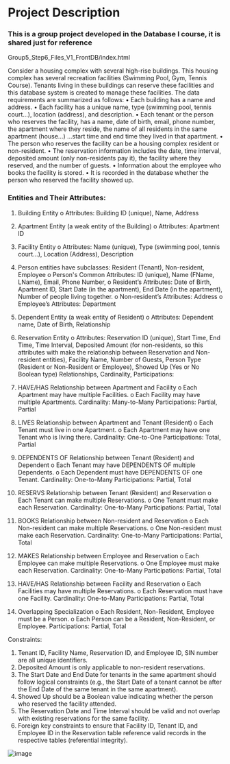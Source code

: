 # Project Description

### This is a group project developed in the Database I course, it is shared just for reference
Group5_Step6_Files_V1_FrontDB/index.html

Consider a housing complex with several high-rise buildings. This housing complex has several recreation facilities (Swimming Pool, Gym, Tennis Course). Tenants living in these buildings can reserve these facilities and this database system is created to manage these facilities. The data requirements are summarized as follows:
•	Each building has a name and address.
•	Each facility has a unique name, type (swimming pool, tennis court…), location (address), and description.
•	Each tenant or the person who reserves the facility, has a name, date of birth, email, phone number, the apartment where they reside, the name of all residents in the same apartment (house…) …start time and end time they lived in that apartment.
•	The person who reserves the facility can be a housing complex resident or non-resident.
•	The reservation information includes the date, time interval, deposited amount (only non-residents pay it), the facility where they reserved, and the number of guests.
•	Information about the employee who books the facility is stored.
•	It is recorded in the database whether the person who reserved the facility showed up.

### Entities and Their Attributes:
1.	Building Entity
o	Attributes: Building ID (unique), Name, Address
2.	Apartment Entity (a weak entity of the Building)
o	Attributes: Apartment ID
3.	Facility Entity
o	Attributes: Name (unique), Type (swimming pool, tennis court…), Location (Address), Description
4.	Person entities have subclasses: Resident (Tenant), Non-resident, Employee
o	Person's Common Attributes: ID (unique), Name (FName, LName), Email, Phone Number,
o	Resident’s Attributes: Date of Birth, Apartment ID, Start Date (in the apartment), End Date (in the apartment), Number of people living together.
o	Non-resident’s Attributes: Address
o	Employee’s Attributes: Department
5.	Dependent Entity (a weak entity of Resident) 
o	Attributes: Dependent name, Date of Birth, Relationship
6.	Reservation Entity
o	Attributes: Reservation ID (unique), Start Time, End Time, Time Interval, Deposited Amount (for non-residents, so this attributes with make the relationship between Reservation and Non-resident entities), Facility Name, Number of Guests, Person Type (Resident or Non-Resident or Employee), Showed Up (Yes or No Boolean type)
Relationships, Cardinality, Participations:

1.	HAVE/HAS Relationship between Apartment and Facility
o	Each Apartment may have multiple Facilities.
o	Each Facility may have multiple Apartments.
Cardinality: Many-to-Many 
Participations: Partial, Partial

2.	LIVES Relationship between Apartment and Tenant (Resident)
o	Each Tenant must live in one Apartment.
o	Each Apartment may have one Tenant who is living there.
Cardinality: One-to-One
Participations: Total, Partial

3.	DEPENDENTS OF Relationship between Tenant (Resident) and Dependent
o	Each Tenant may have DEPENDENTS OF multiple Dependents.
o	Each Dependent must have DEPENDENTS OF one Tenant.
Cardinality: One-to-Many
Participations: Partial, Total

4.	RESERVS Relationship between Tenant (Resident) and Reservation
o	Each Tenant can make multiple Reservations.
o	One Tenant must make each Reservation.
Cardinality: One-to-Many 
Participations: Partial, Total
 
5.	BOOKS Relationship between Non-resident and Reservation
o	Each Non-resident can make multiple Reservations.
o	One Non-resident must make each Reservation.
Cardinality: One-to-Many 
Participations: Partial, Total

6.	MAKES Relationship between Employee and Reservation
o	Each Employee can make multiple Reservations.
o	One Employee must make each Reservation.
Cardinality: One-to-Many 
Participations: Partial, Total

7.	HAVE/HAS Relationship between Facility and Reservation
o	Each Facilities may have multiple Reservations.
o	Each Reservation must have one Facility.
Cardinality: One-to-Many 
Participations: Partial, Total

8.	Overlapping Specialization
o	Each Resident, Non-Resident, Employee must be a Person.
o	Each Person can be a Resident, Non-Resident, or Employee.
Participations: Partial, Total

Constraints:
1.	Tenant ID, Facility Name, Reservation ID, and Employee ID, SIN number are all unique identifiers.
2.	Deposited Amount is only applicable to non-resident reservations.
3.	The Start Date and End Date for tenants in the same apartment should follow logical constraints (e.g., the Start Date of a tenant cannot be after the End Date of the same tenant in the same apartment).
4.	Showed Up should be a Boolean value indicating whether the person who reserved the facility attended.
5.	The Reservation Date and Time Interval should be valid and not overlap with existing reservations for the same facility.
6.	Foreign key constraints to ensure that Facility ID, Tenant ID, and Employee ID in the Reservation table reference valid records in the respective tables (referential integrity).

![image](https://github.com/yeisonmontoya1815/SQL-for-practicing/assets/60417674/183539d4-eccd-492a-a350-b9fef396fc3f)
